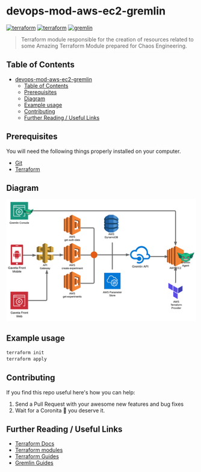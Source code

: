 # devops-mod-aws-ec2-gremlin

[![terraform](https://img.shields.io/badge/terraform-v0.11.X-5C4EE5.svg)](https://www.terraform.io)
[![terraform](https://img.shields.io/badge/terraform-v0.12.X-5C4EE5.svg)](https://www.terraform.io)
[![gremlin](https://img.shields.io/badge/chaos-gremlin-brightgreen)](https://www.gremlin.com/)

>Terraform module responsible for the creation of resources related to some Amazing Terraform Module prepared for Chaos Engineering.

## Table of Contents

- [devops-mod-aws-ec2-gremlin](#devops-mod-aws-ec2-gremlin)
  - [Table of Contents](#Table-of-Contents)
  - [Prerequisites](#Prerequisites)
  - [Diagram](#Diagram)
  - [Example usage](#Example-usage)
  - [Contributing](#Contributing)
  - [Further Reading / Useful Links](#Further-Reading--Useful-Links)

## Prerequisites

You will need the following things properly installed on your computer.

* [Git](http://git-scm.com/)
* [Terraform](https://www.terraform.io/downloads.html)

## Diagram

![](./images/design.png)

## Example usage

```bash
terraform init
terraform apply
```

## Contributing

If you find this repo useful here's how you can help:

1. Send a Pull Request with your awesome new features and bug fixes
2. Wait for a Coronita :beer: you deserve it.

## Further Reading / Useful Links

* [Terraform Docs](https://www.terraform.io/docs/index.html)
* [Terraform modules](https://www.terraform.io/docs/modules/usage.html)
* [Terraform Guides](https://www.terraform.io/guides/index.html)
* [Gremlin Guides](https://www.gremlin.com/docs/)
